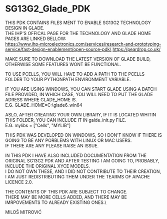 # SG13G2_Glade_PDK
THIS PDK CONTAINS FILES MENT TO ENABLE SG13G2 TECHNOLOGY DESIGN IN GLADE.\
THE IHP'S OFFICAL PAGE FOR THE TECHNOLOGY AND GLADE HOME PAGES ARE LINKED BELLOW:\
https://www.ihp-microelectronics.com/services/research-and-prototyping-service/fast-design-enablement/open-source-pdk\
https://peardrop.co.uk/

MAKE SURE TO DOWNLOAD THE LATEST VERSION OF GLADE BUILD, OTHERWISE SOME FEATURES WONT BE FUNCTIONAL.

TO USE PCELLS, YOU WILL HAVE TO ADD A PATH TO THE PCELLS FOLDER TO YOUR PYTHONPATH ENVIRONMENT VARIABLE.

IF YOU ARE USING WINDOWS, YOU CAN START GLADE USING A BATCH FILE PROVIDED, IN WHICH CASE, YOU WILL NEED TO PUT THE GLADE ADRESS WHERE GLADE_HOME IS.\
E.G. GLADE_HOME=C:\glade6_win64

ASLO, AFTER CREATING YOUR OWN LIBRARY, IF IT IS LOCATED WHITIN THIS FOLDER, YOU CAN INCLUDE IT IN galde_init.py FILE.\
E.G. mylibs = ["Cells", "MYLIB"]

THIS PDK WAS DEVELOPED ON WINDOWS, SO I DON'T KNOW IF THERE IS GOING TO BE ANY PORBLEMS WITH LINUX OR MAC USERS.\
IF THERE ARE ANY PLEASE RAISE AN ISSUE.

IN THIS PDK I HAVE ALSO INCLUDED DOCUMENTATION FROM THE ORIGINAL SG13G2 PDK AND AFTER TESTING I AM GOING TO, PROBABLY, INCLUDE THE ORIGINAL XYCE MODELS.\
I DO NOT OWN THESE, AND I DID NOT CONTRIBUTE TO THEIR CREATION, I AM JUST REDISTRIBUTING THEM UNDER THE TEARMS OF APACHE LICENCE 2.0.

THE CONTENTS OF THIS PDK ARE SUBJECT TO CHANGE.\
THERE MAY BE MORE CELLS ADDED, AND THERE MAY BE IMRPOVEMENTS TO ALREADY EXISTING ONES.\

MILOŠ MITROVIĆ
